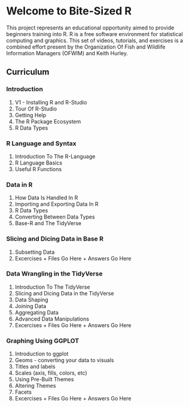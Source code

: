 # Welcome to Bite-Sized R

This project represents an educational opportunity aimed to provide beginners training into R.  R is a free software environment for statistical computing and graphics.  This set of videos, tutorials, and exercises is a combined effort present by the Organization Of Fish and Wildlife Information Managers (OFWIM) and Keith Hurley.


## Curriculum

### Introduction
  1. V1 - Installing R and R-Studio
  2. Tour Of R-Studio
  3. Getting Help
  4. The R Package Ecosystem
  5. R Data Types
  
### R Language and Syntax
  1. Introduction To The R-Language
  2. R Language Basics
  3. Useful R Functions 

### Data in R
  1. How Data Is Handled In R
  2. Importing and Exporting Data In R
  3. R Data Types
  4. Converting Between Data Types
  5. Base-R and The TidyVerse
  
### Slicing and Dicing Data in Base R
  1.  Subsetting Data
  2.  Excercises
    + Files Go Here
    + Answers Go Here
    
### Data Wrangling in the TidyVerse
  1. Introduction To The TidyVerse
  2. Slicing and Dicing Data in the TidyVerse
  3. Data Shaping
  4. Joining Data
  5. Aggregating Data
  6. Advanced Data Manipulations
  7.  Excercises
    + Files Go Here
    + Answers Go Here

### Graphing Using GGPLOT
  1.  Introduction to ggplot
  2.  Geoms - converting your data to visuals
  3.  Titles and labels
  4.  Scales (axis, fills, colors, etc)
  5.  Using Pre-Built Themes
  6.  Altering Themes
  7.  Facets
  8.  Excercises
    + Files Go Here
    + Answers Go Here
